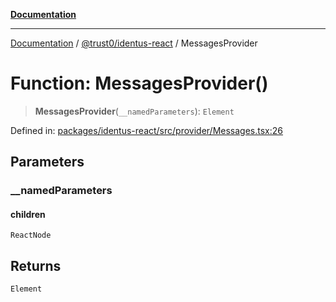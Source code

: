 [**Documentation**](../../../README.md)

***

[Documentation](../../../README.md) / [@trust0/identus-react](../README.md) / MessagesProvider

# Function: MessagesProvider()

> **MessagesProvider**(`__namedParameters`): `Element`

Defined in: [packages/identus-react/src/provider/Messages.tsx:26](https://github.com/trust0-project/identus/blob/26b353632ec271e37fa49a61900b48aa033616b0/packages/identus-react/src/provider/Messages.tsx#L26)

## Parameters

### \_\_namedParameters

#### children

`ReactNode`

## Returns

`Element`
